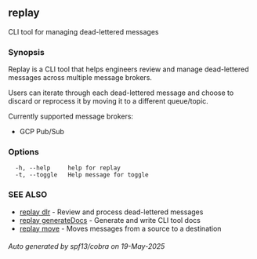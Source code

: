 ## replay

CLI tool for managing dead-lettered messages

### Synopsis

Replay is a CLI tool that helps engineers review and manage dead-lettered messages 
across multiple message brokers.

Users can iterate through each dead-lettered message and choose to discard or 
reprocess it by moving it to a different queue/topic.

Currently supported message brokers:
- GCP Pub/Sub

### Options

```
  -h, --help     help for replay
  -t, --toggle   Help message for toggle
```

### SEE ALSO

* [replay dlr](replay_dlr.md)	 - Review and process dead-lettered messages
* [replay generateDocs](replay_generateDocs.md)	 - Generate and write CLI tool docs
* [replay move](replay_move.md)	 - Moves messages from a source to a destination

###### Auto generated by spf13/cobra on 19-May-2025
